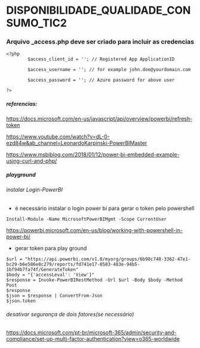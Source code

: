 # DISPONIBILIDADE_QUALIDADE_CONSUMO_TIC2

### Arquivo _access.php deve ser criado para incluir as credencias

```
<?php
        $access_client_id = ''; // Registered App ApplicationID

        $access_username = ''; // for example john.doe@yourdomain.com
    
        $access_password = ''; // Azure password for above user

?>
```

##### referencias:

https://docs.microsoft.com/en-us/javascript/api/overview/powerbi/refresh-token

https://www.youtube.com/watch?v=dL-0-ezd84w&ab_channel=LeonardoKarpinski-PowerBIMaster

https://www.msbiblog.com/2018/01/12/power-bi-embedded-example-using-curl-and-php/

##### playground

###### instalar Login-PowerBI

- é necessário instalar o login power bi para gerar o token pelo powershell

``` Install-Module -Name MicrosoftPowerBIMgmt -Scope CurrentUser ```

https://powerbi.microsoft.com/en-us/blog/working-with-powershell-in-power-bi/

- gerar token para play ground

```
$url = "https://api.powerbi.com/v1.0/myorg/groups/6b98c748-3362-47e1-bc29-b6e586e8c279/reports/fd741e17-0583-483e-94b5-1bf94b7fa74f/GenerateToken"
$body = "{'accessLeval': 'View'}"
$response = Invoke-PowerBIRestMethod -Url $url -Body $body -Method Post
$response
$json = $response | ConvertFrom-Json
$json.token
```

###### desativar segurança de dois fatores(se necessário)

https://docs.microsoft.com/pt-br/microsoft-365/admin/security-and-compliance/set-up-multi-factor-authentication?view=o365-worldwide